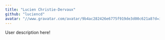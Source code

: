 ```yaml
---
title: "Lucien Christie-Dervaux"
github: "luciencd"
avatar: "//www.gravatar.com/avatar/9b4ac282426e6775f919de3d00c621a8?d=identicon"
---
```


User description here!

